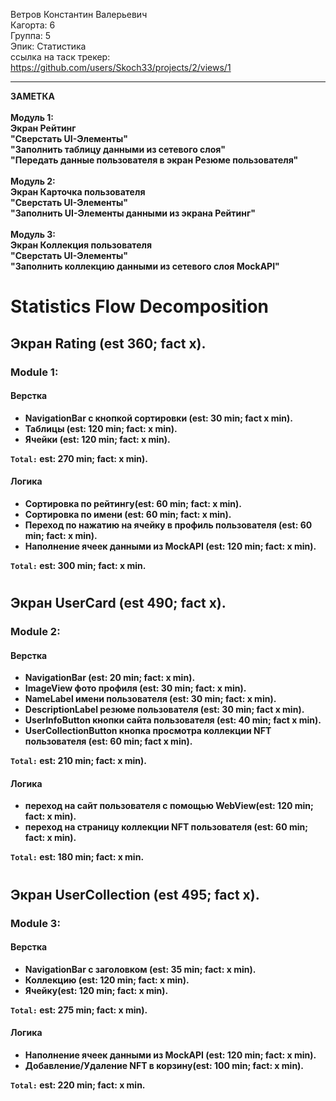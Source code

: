 Ветров Константин Валерьевич
<br /> Кагорта: 6
<br /> Группа: 5
<br /> Эпик: Статистика 
<br />ссылка на таск трекер: https://github.com/users/Skoch33/projects/2/views/1
<hr>
<b>ЗАМЕТКА<br />
<br />Модуль 1:
<br />Экран Рейтинг
<br />"Сверстать UI-Элементы"
<br />"Заполнить таблицу данными из сетевого слоя"
<br />"Передать данные пользователя в экран Резюме пользователя"
<br />
<br />Модуль 2:
<br />Экран Карточка пользователя
<br />"Сверстать UI-Элементы"
<br />"Заполнить UI-Элементы данными из экрана Рейтинг"
<br /> 
<br />Модуль 3:
<br />Экран Коллекция пользователя
<br />"Сверстать UI-Элементы"
<br />"Заполнить коллекцию данными из сетевого слоя MockAPI"
</i>

# Statistics Flow Decomposition


## Экран Rating (est 360; fact x).
### Module 1:

#### Верстка
- NavigationBar с кнопкой сортировки (est: 30 min; fact x min).
- Таблицы (est: 120 min; fact: x min).
- Ячейки (est: 120 min; fact: x min).

`Total:` est: 270 min; fact: x min).

#### Логика
- Сортировка по рейтингу(est: 60 min; fact: x min).
- Сортировка по имени (est: 60 min; fact: x min).
- Переход по нажатию на ячейку в профиль пользователя (est: 60 min; fact: x min).
- Наполнение ячеек данными из MockAPI (est: 120 min; fact: x min).

`Total:` est: 300 min; fact: x min.

#
## Экран UserCard (est 490; fact x).
### Module 2:

#### Верстка
- NavigationBar (est: 20 min; fact: x min).
- ImageView фото профиля (est: 30 min; fact: x min).
- NameLabel имени пользователя (est: 30 min; fact: x min).
- DescriptionLabel резюме пользователя (est: 30 min; fact x min).
- UserInfoButton кнопки сайта пользователя (est: 40 min; fact x min).
- UserCollectionButton кнопка просмотра коллекции NFT пользователя (est: 60 min; fact x min).

`Total:` est: 210 min; fact: x min).

#### Логика
- переход на сайт пользователя с помощью WebView(est: 120 min; fact: x min).
- переход на страницу коллекции NFT пользователя (est: 60 min; fact: x min).

`Total:` est: 180 min; fact: x min.

#
## Экран UserCollection (est 495; fact x).
### Module 3:

#### Верстка
- NavigationBar с заголовком (est: 35 min; fact: x min).
- Коллекцию (est: 120 min; fact: x min).
- Ячейку(est: 120 min; fact: x min).

`Total:` est: 275 min; fact: x min).

#### Логика
- Наполнение ячеек данными из MockAPI (est: 120 min; fact: x min).
- Добавление/Удаление NFT в корзину(est: 100 min; fact: x min).

`Total:` est: 220 min; fact: x min.
